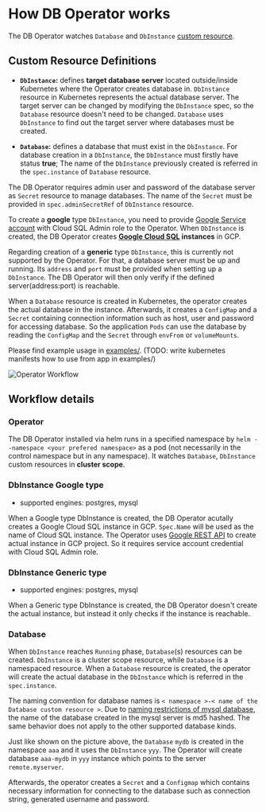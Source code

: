 # How DB Operator works

The DB Operator watches `Database` and `DbInstance` [custom resource](https://kubernetes.io/docs/concepts/extend-kubernetes/api-extension/custom-resources/).

## Custom Resource Definitions

* **`DbInstance`:** defines **target database server** located outside/inside Kubernetes where the Operator creates database in. `DbInstance` resource in Kubernetes represents the actual database server. The target server can be changed by modifying the `DbInstance` spec, so the `Database` resource doesn't need to be changed. `Database` uses `DbInstance` to find out the target server where databases must be created.

* **`Database`:** defines a database that must exist in the `DbInstance`. For database creation in a `DbInstance`, the `DbInstance` must firstly have status **true**; The name of the `DbInstance` previously created is referred in the `spec.instance` of `Database` resource.

The DB Operator requires admin user and password of the database server as `Secret` resource to manage databases. The name of the `Secret` must be provided in `spec.adminSecretRef` of `DbInstance` resource.

To create a **google** type `DbInstance`, you need to provide [Google Service account](https://cloud.google.com/iam/docs/service-accounts) with Cloud SQL Admin role to the Operator.
When `DbInstance` is created, the DB Operator creates **[Google Cloud SQL](https://cloud.google.com/sql/docs/features) instances** in GCP. 

Regarding creation of a **generic** type `DbInstance`, this is currently not supported by the Operator. For that, a database server must be up and running. Its `address` and `port` must be provided when setting up a `DbInstance`. The DB Operator will then only verify if the defined server(address:port) is reachable.

When a `Database` resource is created in Kubernetes, the operator creates the actual database in the instance. Afterwards, it creates a `ConfigMap` and a `Secret` containing connection information such as host, user and password for accessing database. So the application `Pods` can use the database by reading the `ConfigMap` and the `Secret` through `envFrom` or `volumeMounts`. 

Please find example usage in [examples/](examples/). (TODO: write kubernetes manifests how to use from app in examples/)

![Operator Workflow](./images/workflow.svg)



## Workflow details

### Operator
The DB Operator installed via helm runs in a specified namespace by `helm --namespace <your prefered namespace>` as a pod (not necessarily in the control namespace but in any namespace). It watches `Database`, `DbInstance` custom resources in **cluster scope**. 

### DbInstance Google type

* supported engines: postgres, mysql

When a Google type DbInstance is created, the DB Operator acutally creates a Google Cloud SQL instance in GCP. `Spec.Name` will be used as the name of Cloud SQL instance. The Operator uses [Google REST API](https://cloud.google.com/sql/docs/mysql/admin-api/rest/v1beta4/instances#DatabaseInstance) to create actual instance in GCP project. So it requires service account credential with Cloud SQL Admin role. 

### DbInstance Generic type

* supported engines: postgres, mysql

When a Generic type DbInstance is created, the DB Operator doesn't create the actual instance, but instead it only checks if the instance is reachable.

### Database

When `DbInstance` reaches `Running` phase, `Database`(s) resources can be created. `DbInstance` is a cluster scope resource, while `Database` is a namespaced resource. When a `Database` resource is created, the operator will create the actual database in the `DbInstance` which is referred in the `spec.instance`. 

The naming convention for database names is `< namespace >-< name of the Database custom resource >`. Due to [naming restrictions of mysql database](https://dev.mysql.com/doc/refman/5.7/en/identifier-length.html), the name of the database created in the mysql server is md5 hashed. The same behavior does not apply to the other supported database kinds.

Just like shown on the picture above, the `Database` `mydb` is created in the namespace `aaa` and it uses the `DbInstance` `yyy`. The Operator will create database `aaa-mydb` in `yyy` instance which points to the server `remote.myserver`.

Afterwards, the operator creates a `Secret` and a `Configmap` which contains necessary information for connecting to the database such as connection string, generated username and password.